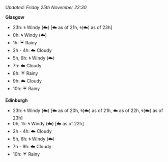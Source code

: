 *Updated: Friday 25th November 22:30*

**Glasgow**

* 23h: :cyclone: Windy (:cloud:) [:cloud: as of 21h, :cyclone:(:cloud:) as of 23h]
* 0h: :cyclone: Windy (:cloud:)
* 1h: :umbrella: Rainy
* 2h - 4h: :cloud: Cloudy
* 5h, 6h: :cyclone: Windy (:cloud:)
* 7h: :cloud: Cloudy
* 8h: :umbrella: Rainy
* 9h: :cloud: Cloudy
* 10h: :umbrella: Rainy

**Edinburgh**

* 23h: :cyclone: Windy (:cloud:) [:cloud: as of 20h, :cyclone:(:cloud:) as of 21h, :cloud: as of 22h, :cyclone:(:cloud:) as of 23h]
* 0h, 1h: :cyclone: Windy (:cloud:) [:cloud: as of 22h]
* 2h - 4h: :cloud: Cloudy
* 5h, 6h: :cyclone: Windy (:cloud:)
* 7h - 9h: :cloud: Cloudy
* 10h: :umbrella: Rainy
